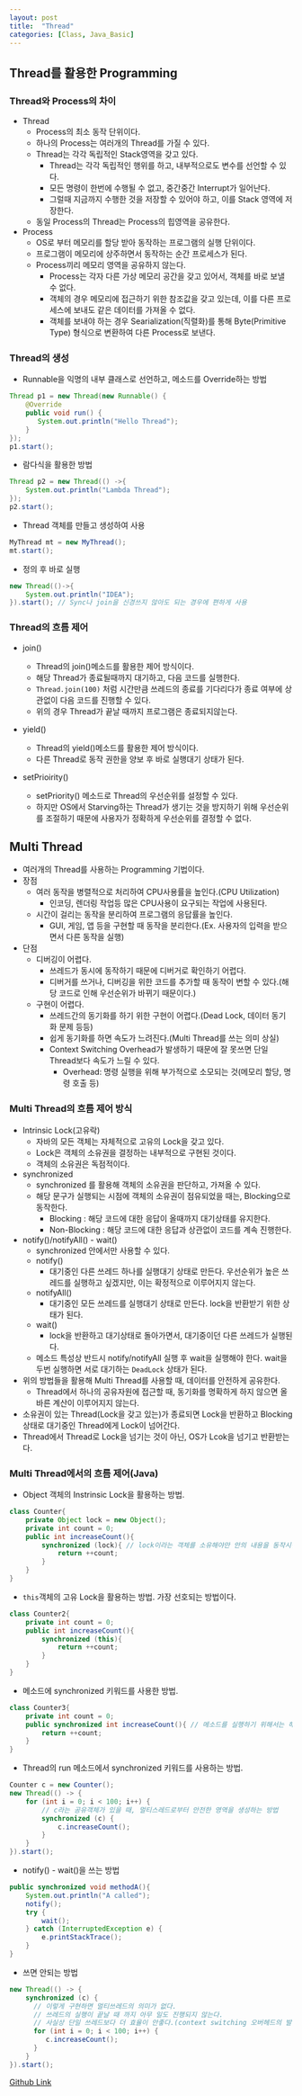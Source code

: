 ```yaml
---
layout: post
title:  "Thread"
categories: [Class, Java_Basic]
---
```


## Thread를 활용한 Programming
### Thread와 Process의 차이
- Thread
  - Process의 최소 동작 단위이다.
  - 하나의 Process는 여러개의 Thread를 가질 수 있다.
  - Thread는 각각 독립적인 Stack영역을 갖고 있다.
    - Thread는 각각 독립적인 행위를 하고, 내부적으로도 변수를 선언할 수 있다.
    - 모든 명령이 한번에 수행될 수 없고, 중간중간 Interrupt가 일어난다.
    - 그럴때 지금까지 수행한 것을 저장할 수 있어야 하고, 이를 Stack 영역에 저장한다.
  - 동일 Process의 Thread는 Process의 힙영역을 공유한다.
- Process
  - OS로 부터 메모리를 할당 받아 동작하는 프로그램의 실행 단위이다.
  - 프로그램이 메모리에 상주하면서 동작하는 순간 프로세스가 된다.
  - Process끼리 메모리 영역을 공유하지 않는다.
    - Process는 각자 다른 가상 메모리 공간을 갖고 있어서, 객체를 바로 보낼 수 없다.
    - 객체의 경우 메모리에 접근하기 위한 참조값을 갖고 있는데, 이를 다른 프로세스에 보내도 같은 데이터를 가져올 수 없다.
    - 객체를 보내야 하는 경우 Searialization(직렬화)를 통해 Byte(Primitive Type) 형식으로 변환하여 다른 Process로 보낸다.

### Thread의 생성
- Runnable을 익명의 내부 클래스로 선언하고, 메소드를 Override하는 방법
```java
Thread p1 = new Thread(new Runnable() {
    @Override
    public void run() {
       System.out.println("Hello Thread");
    }
});
p1.start();
```

- 람다식을 활용한 방법
```java
Thread p2 = new Thread(() ->{
    System.out.println("Lambda Thread");
});
p2.start();
```

- Thread 객체를 만들고 생성하여 사용
```java
MyThread mt = new MyThread();
mt.start();
```

- 정의 후 바로 실행
```java
new Thread(()->{
    System.out.println("IDEA");
}).start(); // Sync나 join을 신경쓰지 않아도 되는 경우에 편하게 사용
```

### Thread의 흐름 제어
- join()
  - Thread의 join()메소드를 활용한 제어 방식이다.
  - 해당 Thread가 종료될때까지 대기하고, 다음 코드를 실행한다.
  - `Thread.join(100)` 처럼 시간만큼 쓰레드의 종료를 기다리다가 종료 여부에 상관없이 다음 코드를 진행할 수 있다.
  - 위의 경우 Thread가 끝날 때까지 프로그램은 종료되지않는다.

- yield()
  - Thread의 yield()메소드를 활용한 제어 방식이다.
  - 다른 Thread로 동작 권한을 양보 후 바로 실행대기 상태가 된다.

- setPrioirity()
  - setPriority() 메소드로 Thread의 우선순위를 설정할 수 있다.
  - 하지만 OS에서 Starving하는 Thread가 생기는 것을 방지하기 위해 우선순위를 조절하기 때문에 사용자가 정확하게 우선순위를 결정할 수 없다.

## Multi Thread
- 여러개의 Thread를 사용하는 Programming 기법이다.
- 장점
  - 여러 동작을 병렬적으로 처리하여 CPU사용률을 높인다.(CPU Utilization)
    - 인코딩, 렌더링 작업등 많은 CPU사용이 요구되는 작업에 사용된다.
  - 시간이 걸리는 동작을 분리하여 프로그램의 응답률을 높인다.
    - GUI, 게임, 앱 등을 구현할 때 동작을 분리한다.(Ex. 사용자의 입력을 받으면서 다른 동작을 실행)
- 단점
  - 디버깅이 어렵다.
    - 쓰레드가 동시에 동작하기 때문에 디버거로 확인하기 어렵다.
    - 디버거를 쓰거나, 디버깅을 위한 코드를 추가할 때 동작이 변할 수 있다.(해당 코드로 인해 우선순위가 바뀌기 때문이다.)
  - 구현이 어렵다.
    - 쓰레드간의 동기화를 하기 위한 구현이 어렵다.(Dead Lock, 데이터 동기화 문제 등등)
    - 쉽게 동기화를 하면 속도가 느려진다.(Multi Thread를 쓰는 의미 상실)
    - Context Switching Overhead가 발생하기 때문에 잘 못쓰면 단일 Thread보다 속도가 느릴 수 있다.
      - Overhead: 명령 실행을 위해 부가적으로 소모되는 것(메모리 할당, 명령 호출 등)

### Multi Thread의 흐름 제어 방식
- Intrinsic Lock(고유락)
  - 자바의 모든 객체는 자체적으로 고유의 Lock을 갖고 있다.
  - Lock은 객체의 소유권을 결정하는 내부적으로 구현된 것이다.
  - 객체의 소유권은 독점적이다.
- synchronized
  - synchronized 를 활용해 객체의 소유권을 판단하고, 가져올 수 있다.
  - 해당 문구가 실행되는 시점에 객체의 소유권이 점유되었을 때는, Blocking으로 동작한다.
    - Blocking : 해당 코드에 대한 응답이 올때까지 대기상태를 유지한다.
    - Non-Blocking : 해당 코드에 대한 응답과 상관없이 코드를 계속 진행한다.
- notify()/notifyAll() - wait()
  - synchronized 안에서만 사용할 수 있다.
  - notify()
    - 대기중인 다른 쓰레드 하나를 실행대기 상태로 만든다. 우선순위가 높은 쓰레드를 실행하고 싶겠지만, 이는 확정적으로 이루어지지 않는다.
  - notifyAll()
    - 대기중인 모든 쓰레드를 실행대기 상태로 만든다. lock을 반환받기 위한 상태가 된다.
  - wait()
    - lock을 반환하고 대기상태로 돌아가면서, 대기중이던 다른 쓰레드가 실행된다.
  - 메소드 특성상 반드시 notify/notifyAll 실행 후 wait을 실행해야 한다. wait을 두번 실행하면 서로 대기하는 `DeadLock` 상태가 된다.
- 위의 방법들을 활용해 Multi Thread를 사용할 때, 데이터를 안전하게 공유한다.
  - Thread에서 하나의 공유자원에 접근할 때, 동기화를 명확하게 하지 않으면 올바른 계산이 이루어지지 않는다.
- 소유권이 있는 Thread(Lock을 갖고 있는)가 종료되면 Lock을 반환하고 Blocking 상태로 대기중인 Thread에게 Lock이 넘어간다.
- Thread에서 Thread로 Lock을 넘기는 것이 아닌, OS가 Lcok을 넘기고 반환받는다.

### Multi Thread에서의 흐름 제어(Java)
- Object 객체의 Instrinsic Lock을 활용하는 방법.
```java
class Counter{
    private Object lock = new Object();
    private int count = 0;
    public int increaseCount(){
        synchronized (lock){ // lock이라는 객체를 소유해야만 안의 내용을 동작시킬 수 있다.
            return ++count;
        }
    }
}
```

- `this`객체의 고유 Lock을 활용하는 방법. 가장 선호되는 방법이다.
```java
class Counter2{
    private int count = 0;
    public int increaseCount(){
        synchronized (this){
            return ++count;
        }
    }
}
```

- 메소드에 synchronized 키워드를 사용한 방법.
```java
class Counter3{
    private int count = 0;
    public synchronized int increaseCount(){ // 메소드를 실행하기 위해서는 해당 객체의 lock을 소유하고 있어야 한다.
        return ++count;
    }
}
```

- Thread의 run 메소드에서 synchronized 키워드를 사용하는 방법.
```java
Counter c = new Counter();
new Thread(() -> {
    for (int i = 0; i < 100; i++) {
        // c라는 공유객체가 있을 때, 멀티스레드로부터 안전한 영역을 생성하는 방법
        synchronized (c) {
            c.increaseCount();
        }
    }
}).start();
```

- notify() - wait()을 쓰는 방법
```java
public synchronized void methodA(){
    System.out.println("A called");
    notify();
    try {
        wait();
    } catch (InterruptedException e) {
        e.printStackTrace();
    }
}
```

- 쓰면 안되는 방법
```java
new Thread(() -> {
    synchronized (c) {
      // 이렇게 구현하면 멀티쓰레드의 의미가 없다.
      // 쓰레드의 실행이 끝날 때 까지 아무 일도 진행되지 않는다.
      // 사실상 단일 쓰레드보다 더 효율이 안좋다.(context switching 오버헤드의 발생)
      for (int i = 0; i < 100; i++) {
         c.increaseCount();
      }
    }
}).start();
```

[Github Link](https://github.com/chundh/java-til/tree/master/5_JavaAdvanced/src/com/company/day8/Multi_Thread)
